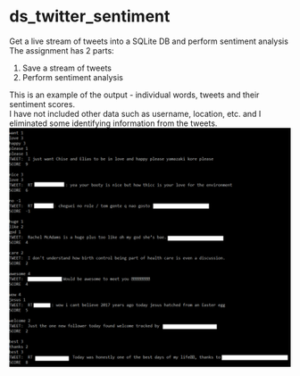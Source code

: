# ds_twitter_sentiment
Get a live stream of tweets into a SQLite DB and perform sentiment analysis
The assignment has 2 parts:

1. Save a stream of tweets
2. Perform sentiment analysis
 
This is an example of the output - individual words, tweets and their sentiment scores. <br />
I have not included other data such as username, location, etc. and I eliminated some identifying information from the tweets.
 ![sample_tweets_scores](sample_tweets_scores.png)
